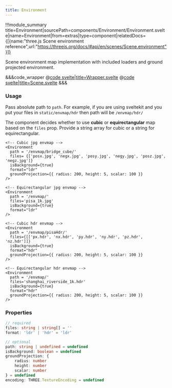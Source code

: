 ```yaml
---
title: Environment
---
```


<script lang="ts">
import Wrapper from '$examples/environment/Wrapper.svelte'
</script>



!!!module_summary title=Environment|sourcePath=components/Environment/Environment.svelte|name=Environment|from=extras|type=component|relatedDocs={[{name:"three.js Scene environment reference",url:"https://threejs.org/docs/#api/en/scenes/Scene.environment"}]}

Scene environment map implementation with included loaders and ground projected environment.

<ExampleWrapper>
  <Wrapper />
</ExampleWrapper>

&&&code_wrapper
@[code svelte|title=Wrapper.svelte](../../examples/environment/Wrapper.svelte)
@[code svelte|title=Scene.svelte](../../examples/environment/Scene.svelte)
&&&


### Usage

Pass absolute path to `path`. For example, if you are using sveltekit and you put your files in `static/envmap/hdr` then path will be `/envmap/hdr/`

The component decides whether to use **cubic** or **equirectangular** map based on the `files` prop. Provide a string array for cubic or a string for equirectangular.



```svelte
<!-- Cubic jpg envmap -->
<Environment
  path = '/envmap/bridge_cube/'
  files= {['posx.jpg', 'negx.jpg', 'posy.jpg', 'negy.jpg', 'posz.jpg', 'negz.jpg']}
  isBackground={true}
  format="ldr"
  groundProjection={{ radius: 200, height: 5, scalar: 100 }}
/>

<!-- Equirectangular jpg envmap -->
<Environment
  path = '/envmap/'
  files='pisa_1k.jpg'
  isBackground={true}
  format="ldr"
/>

<!-- Cubic hdr envmap -->
<Environment
  path = '/envmap/pisaHdr/'
  files={[['px.hdr', 'nx.hdr', 'py.hdr', 'ny.hdr', 'pz.hdr', 'nz.hdr']]}
  isBackground={true}
  format="hdr"
  groundProjection={{ radius: 200, height: 5, scalar: 100 }}
/>

<!-- Equirectangular hdr envmap -->
<Environment
  path = '/envmap/'
  files='shanghai_riverside_1k.hdr'
  isBackground={true}
  format="hdr"
  groundProjection={{ radius: 200, height: 5, scalar: 100 }}
/>
```


### Properties

```ts
// required
files: string | string[] = ''
format: 'ldr' | 'hdr' = 'ldr'

// optional
path: string | undefined = undefined
isBackground: boolean = undefined
groundProjection: {
	radius: number
	height: number
	scalar: number
} = undefined
encoding: THREE.TextureEncoding = undefined
```
